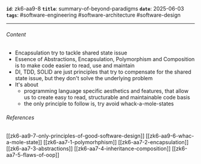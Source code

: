 **`id`**: zk6-aa9-8
**`title`**: summary-of-beyond-paradigms
**`date`**: 2025-06-03
**`tags`**: #software-engineering #software-architecture #software-design

---

###### Content

-   Encapsulation try to tackle shared state issue
-   Essence of Abstractions, Encapsulation, Polymorphism and Composition is to make code easier to read, use and maintain
-   DI, TDD, SOLID are just principles that try to compensate for the shared state issue, but they don't solve the underlying problem
-   It's about
    -   programming language specific aesthetics and features, that allow us to create easy to read, structurable and maintainable code basis
    -   the only principle to follow is, try avoid whack-a-mole-states

###### References

[[zk6-aa9-7-only-principles-of-good-software-design]]
[[zk6-aa9-6-whac-a-mole-state]]
[[zk6-aa7-1-polymorhphism]]
[[zk6-aa7-2-encapsulation]]
[[zk6-aa7-3-abstractions]]
[[zk6-aa7-4-inheritance-composition]]
[[zk6-aa7-5-flaws-of-oop]]

